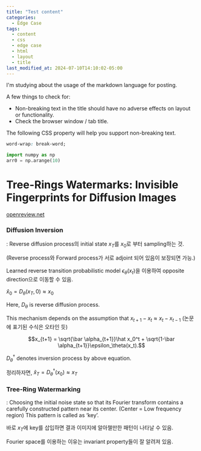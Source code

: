 ```yaml
---
title: "Test content"
categories:
  - Edge Case
tags:
  - content
  - css
  - edge case
  - html
  - layout
  - title
last_modified_at: 2024-07-10T14:10:02-05:00
---
```


I'm studying about the usage of the markdown language for posting.

A few things to check for:

  * Non-breaking text in the title should have no adverse effects on layout or functionality.
  * Check the browser window / tab title.

The following CSS property will help you support non-breaking text.

```css
word-wrap: break-word;
```
``` python
import numpy as np
arr0 = np.arange(10)
```
# Tree-Rings Watermarks: Invisible Fingerprints for Diffusion Images

[openreview.net](https://openreview.net/pdf?id=Z57JrmubNl)

### Diffusion Inversion

: Reverse diffusion process의 initial state $x_T$를 $x_0$로 부터 sampling하는 것.

(Reverse process와 Forward process가 서로 adjoint 되어 있음이 보장되면 가능.)

Learned reverse transition probabilistic model $\epsilon_\theta(x_t)$을 이용하여 opposite direction으로 이동할 수 있음.

$\hat x_0=D_\theta(x_T,0)\approx x_0$

Here, $D_\theta$ is reverse diffusion process.

This mechanism depends on the assumption that  $x_{t+1}-x_t\approx x_{t}-x_{t-1}$ (논문에 표기된 수식은 오타인 듯)

```math
x_{t+1} = \sqrt{\bar \alpha_{t+1}}\hat x_0^t + \sqrt{1-\bar \alpha_{t+1}}\epsilon_\theta(x_t).
```

$D^\dagger_\theta$ denotes inversion process by above equation.

정리하자면, $\hat x_T=D^\dagger_\theta(x_0)\approx x_T$

### Tree-Ring Watermarking

: Choosing the initial noise state so that its Fourier transform contains a carefully constructed pattern near its center. (Center = Low frequency region) This pattern is called as ‘key’.

바로 $x_T$에 key를 삽입하면 결과 이미지에 알아챌만한 패턴이 나타날 수 있음. 

Fourier space를 이용하는 이유는 invariant property들이 잘 알려져 있음.
